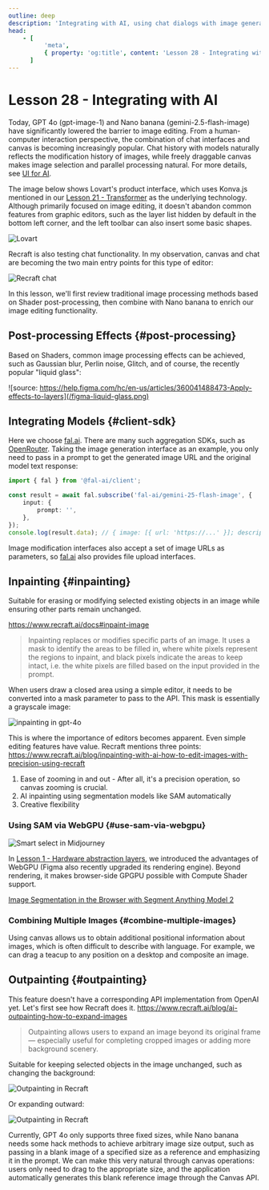 ```yaml
---
outline: deep
description: 'Integrating with AI, using chat dialogs with image generation models such as GPT 4o and Nano banana'
head:
    - [
          'meta',
          { property: 'og:title', content: 'Lesson 28 - Integrating with AI' },
      ]
---
```


# Lesson 28 - Integrating with AI

Today, GPT 4o (gpt-image-1) and Nano banana (gemini-2.5-flash-image) have significantly lowered the barrier to image editing. From a human-computer interaction perspective, the combination of chat interfaces and canvas is becoming increasingly popular. Chat history with models naturally reflects the modification history of images, while freely draggable canvas makes image selection and parallel processing natural. For more details, see [UI for AI].

The image below shows Lovart's product interface, which uses Konva.js mentioned in our [Lesson 21 - Transformer] as the underlying technology. Although primarily focused on image editing, it doesn't abandon common features from graphic editors, such as the layer list hidden by default in the bottom left corner, and the left toolbar can also insert some basic shapes.

![Lovart](/lovart.png)

Recraft is also testing chat functionality. In my observation, canvas and chat are becoming the two main entry points for this type of editor:

![Recraft chat](/recraft-chat.png)

In this lesson, we'll first review traditional image processing methods based on Shader post-processing, then combine with Nano banana to enrich our image editing functionality.

## Post-processing Effects {#post-processing}

Based on Shaders, common image processing effects can be achieved, such as Gaussian blur, Perlin noise, Glitch, and of course, the recently popular "liquid glass":

![source: https://help.figma.com/hc/en-us/articles/360041488473-Apply-effects-to-layers](/figma-liquid-glass.png)

## Integrating Models {#client-sdk}

Here we choose [fal.ai]. There are many such aggregation SDKs, such as [OpenRouter]. Taking the image generation interface as an example, you only need to pass in a prompt to get the generated image URL and the original model text response:

```ts
import { fal } from '@fal-ai/client';

const result = await fal.subscribe('fal-ai/gemini-25-flash-image', {
    input: {
        prompt: '',
    },
});
console.log(result.data); // { image: [{ url: 'https://...' }]; description: 'Sure, this is your image:' }
```

Image modification interfaces also accept a set of image URLs as parameters, so [fal.ai] also provides file upload interfaces.

## Inpainting {#inpainting}

Suitable for erasing or modifying selected existing objects in an image while ensuring other parts remain unchanged.

<https://www.recraft.ai/docs#inpaint-image>

> Inpainting replaces or modifies specific parts of an image. It uses a mask to identify the areas to be filled in, where white pixels represent the regions to inpaint, and black pixels indicate the areas to keep intact, i.e. the white pixels are filled based on the input provided in the prompt.

When users draw a closed area using a simple editor, it needs to be converted into a mask parameter to pass to the API. This mask is essentially a grayscale image:

![inpainting in gpt-4o](/inpainting.webp)

This is where the importance of editors becomes apparent. Even simple editing features have value. Recraft mentions three points: <https://www.recraft.ai/blog/inpainting-with-ai-how-to-edit-images-with-precision-using-recraft>

1. Ease of zooming in and out - After all, it's a precision operation, so canvas zooming is crucial.
2. AI inpainting using segmentation models like SAM automatically
3. Creative flexibility

### Using SAM via WebGPU {#use-sam-via-webgpu}

![Smart select in Midjourney](/midjourney-smart-select.jpeg)

In [Lesson 1 - Hardware abstraction layers], we introduced the advantages of WebGPU (Figma also recently upgraded its rendering engine). Beyond rendering, it makes browser-side GPGPU possible with Compute Shader support.

[Image Segmentation in the Browser with Segment Anything Model 2]

### Combining Multiple Images {#combine-multiple-images}

Using canvas allows us to obtain additional positional information about images, which is often difficult to describe with language. For example, we can drag a teacup to any position on a desktop and composite an image.

## Outpainting {#outpainting}

This feature doesn't have a corresponding API implementation from OpenAI yet. Let's first see how Recraft does it. <https://www.recraft.ai/blog/ai-outpainting-how-to-expand-images>

> Outpainting allows users to expand an image beyond its original frame — especially useful for completing cropped images or adding more background scenery.

Suitable for keeping selected objects in the image unchanged, such as changing the background:

![Outpainting in Recraft](/outpainting-fixed.webp)

Or expanding outward:

![Outpainting in Recraft](/outpainting.webp)

Currently, GPT 4o only supports three fixed sizes, while Nano banana needs some hack methods to achieve arbitrary image size output, such as passing in a blank image of a specified size as a reference and emphasizing it in the prompt. We can make this very natural through canvas operations: users only need to drag to the appropriate size, and the application automatically generates this blank reference image through the Canvas API.

[Lesson 21 - Transformer]: /guide/lesson-021
[UI for AI]: https://medium.com/ui-for-ai
[Lesson 1 - Hardware abstraction layers]: /guide/lesson-001#hardware-abstraction-layers
[Image Segmentation in the Browser with Segment Anything Model 2]: https://medium.com/@geronimo7/in-browser-image-segmentation-with-segment-anything-model-2-c72680170d92
[fal.ai]: https://fal.ai/
[OpenRouter]: https://openrouter.ai/
